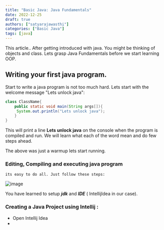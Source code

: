 ```yaml
---
title: "Basic Java: Java Fundamentals"
date: 2022-12-25
draft: true
authors: ["satyarajawasthi"]
categories: ["Basic Java"]
tags: [java]
---
```


This article..
After getting introduced with java. You might be thinking of objects and class. Lets grasp Java Fundamentals before we start learning OOP.

## **Writing your first java program.**
Start to write a java program is not too much hard. Lets start with the welcome message "Lets unlock java":
``` java
class ClassName{  
    public static void main(String args[]){  
     System.out.println("Lets unlock java");  
    }  
} 
```
This will print a line **Lets unlock java** on the console when the program is compiled and run. We will learn what each of the word mean and do few steps ahead.

The above was just a warmup lets start running. 
### **Editing, Compiling and executing java program**
    its easy to do all. Just follow these steps:
![image](https://user-images.githubusercontent.com/77236280/210098519-9adc4d32-a000-42a9-b840-ce72c6dc8980.png)

You have learned to setup ***jdk*** and ***IDE*** ( IntellijIdea in our case).

### **Creating a Java Project using Intellij :**
+ Open Intellij Idea
+ 
<!--more-->
